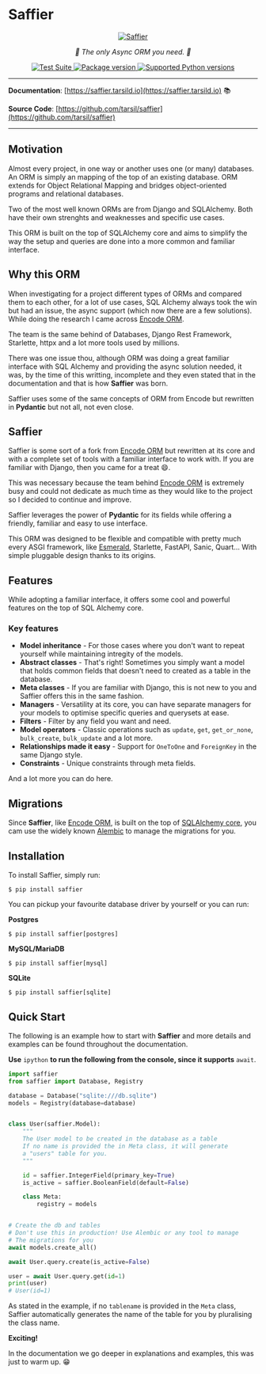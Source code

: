 # Saffier

<p align="center">
  <a href="https://saffier.tarsild.io"><img src="https://res.cloudinary.com/dymmond/image/upload/v1675104815/Saffier/logo/logo_dowatx.png" alt='Saffier'></a>
</p>

<p align="center">
    <em>🚀 The only Async ORM you need. 🚀</em>
</p>

<p align="center">
<a href="https://github.com/tarsil/saffier/workflows/Test%20Suite/badge.svg?event=push&branch=main" target="_blank">
    <img src="https://github.com/tarsil/saffier/workflows/Test%20Suite/badge.svg?event=push&branch=main" alt="Test Suite">
</a>

<a href="https://pypi.org/project/saffier" target="_blank">
    <img src="https://img.shields.io/pypi/v/saffier?color=%2334D058&label=pypi%20package" alt="Package version">
</a>

<a href="https://pypi.org/project/saffier" target="_blank">
    <img src="https://img.shields.io/pypi/pyversions/saffier.svg?color=%2334D058" alt="Supported Python versions">
</a>
</p>

---

**Documentation**: [https://saffier.tarsild.io](https://saffier.tarsild.io) 📚

**Source Code**: [https://github.com/tarsil/saffier](https://github.com/tarsil/saffier)

---

## Motivation

Almost every project, in one way or another uses one (or many) databases. An ORM is simply an mapping
of the top of an existing database. ORM extends for Object Relational Mapping and bridges object-oriented
programs and relational databases.

Two of the most well known ORMs are from Django and SQLAlchemy. Both have their own strenghts and
weaknesses and specific use cases.

This ORM is built on the top of SQLAlchemy core and aims to simplify the way the setup and queries
are done into a more common and familiar interface.

## Why this ORM

When investigating for a project different types of ORMs and compared them to each other, for a lot
of use cases, SQL Alchemy always took the win but had an issue, the async support (which now there
are a few solutions). While doing the research I came across [Encode ORM](https://www.encode.io/orm/).

The team is the same behind of Databases, Django Rest Framework, Starlette,
httpx and a lot more tools used by millions.

There was one issue thou, although ORM was doing a great familiar interface with SQL Alchemy and
providing the async solution needed, it was, by the time of this writting, incomplete and they
even stated that in the documentation and that is how **Saffier** was born.

Saffier uses some of the same concepts of ORM from Encode but rewritten in **Pydantic** but not all,
not even close.

## Saffier

Saffier is some sort of a fork from [Encode ORM](https://www.encode.io/orm/) but rewritten at its
core and with a complete set of tools with a familiar interface to work with. 
If you are familiar with Django, then you came for a treat 😄.

This was necessary because the team behind [Encode ORM](https://www.encode.io/orm/) is extremely
busy and could not dedicate as much time as they would like to the project so I decided to continue
and improve.

Saffier leverages the power of **Pydantic** for its fields while offering a friendly, familiar and
easy to use interface.

This ORM was designed to be flexible and compatible with pretty much every ASGI framework, like
[Esmerald](https://esmerald.dymmond.com), Starlette, FastAPI, Sanic, Quart... With simple pluggable
design thanks to its origins.

## Features

While adopting a familiar interface, it offers some cool and powerful features on the top of
SQL Alchemy core.

### Key features

* **Model inheritance** - For those cases where you don't want to repeat yourself while maintaining
intregity of the models.
* **Abstract classes** - That's right! Sometimes you simply want a model that holds common fields
that doesn't need to created as a table in the database.
* **Meta classes** - If you are familiar with Django, this is not new to you and Saffier offers this
in the same fashion.
* **Managers** - Versatility at its core, you can have separate managers for your models to optimise
specific queries and querysets at ease.
* **Filters** - Filter by any field you want and need.
* **Model operators** - Classic operations such as `update`, `get`, `get_or_none`, `bulk_create`,
`bulk_update` and a lot more.
* **Relationships made it easy** - Support for `OneToOne` and `ForeignKey` in the same Django style.
* **Constraints** - Unique constraints through meta fields.

And a lot more you can do here.

## Migrations

Since **Saffier**, like [Encode ORM](https://www.encode.io/orm/), is built on the top of 
[SQLAlchemy core](https://docs.sqlalchemy.org/en/20/core/), you cam use the widely known
[Alembic](https://alembic.sqlalchemy.org/en/latest/) to manage the migrations for you.

## Installation

To install Saffier, simply run:

```shell
$ pip install saffier
```

You can pickup your favourite database driver by yourself or you can run:

**Postgres**

```shell
$ pip install saffier[postgres]
```

**MySQL/MariaDB**

```shell
$ pip install saffier[mysql]
```

**SQLite**

```shell
$ pip install saffier[sqlite]
```

## Quick Start

The following is an example how to start with **Saffier** and more details and examples can be
found throughout the documentation.

**Use** `ipython` **to run the following from the console, since it supports** `await`.

```python
import saffier
from saffier import Database, Registry

database = Database("sqlite:///db.sqlite")
models = Registry(database=database)


class User(saffier.Model):
    """
    The User model to be created in the database as a table
    If no name is provided the in Meta class, it will generate
    a "users" table for you.
    """

    id = saffier.IntegerField(primary_key=True)
    is_active = saffier.BooleanField(default=False)

    class Meta:
        registry = models


# Create the db and tables
# Don't use this in production! Use Alembic or any tool to manage
# The migrations for you
await models.create_all()

await User.query.create(is_active=False)

user = await User.query.get(id=1)
print(user)
# User(id=1)

```

As stated in the example, if no `tablename` is provided in the `Meta` class, Saffier automatically
generates the name of the table for you by pluralising the class name.

**Exciting!** 

In the documentation we go deeper in explanations and examples, this was just to warm up. 😁
